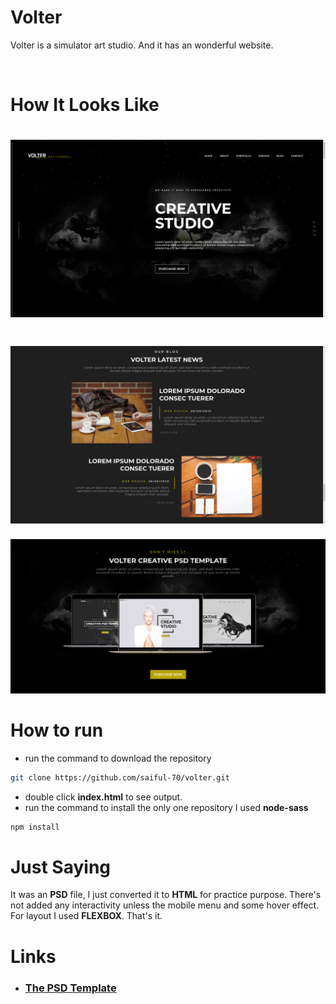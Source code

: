 # Volter
<p>Volter is a simulator art studio. And it has an wonderful website.</p>
</br>

# How It Looks Like
![view-1](/img/view-1.png)
==========================
![view-2](/img/view-2.png)
==========================
![view-3](/img/view-3.png)

# How to run
* run the command to download the repository
```sh
git clone https://github.com/saiful-70/volter.git
```
* double click __index.html__ to see output.
* run the command to install the only one repository I used __node-sass__
```sh
npm install
```

# Just Saying

It was an __PSD__  file, I just converted it to __HTML__ for practice purpose. There's not added any interactivity unless the mobile menu and some hover effect. For layout I used __FLEXBOX__. That's it.

# Links
* ### **[The PSD Template](https://drive.google.com/file/d/1iTzyEiWaVQnWED_qpUBADQuuKaKpdAL2/view?usp=sharing)**
